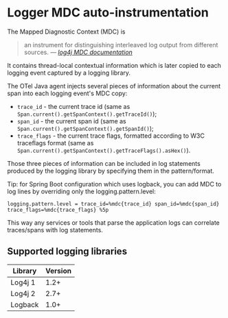 # Logger MDC auto-instrumentation

The Mapped Diagnostic Context (MDC) is

> an instrument for distinguishing interleaved log output from different sources.
> &mdash; <cite> [log4j MDC documentation](http://logging.apache.org/log4j/1.2/apidocs/org/apache/log4j/MDC.html) </cite>

It contains thread-local contextual information which is later copied to each logging event captured
by a logging library.

The OTel Java agent injects several pieces of information about the current span into each logging
event's MDC copy:

- `trace_id` - the current trace id
  (same as `Span.current().getSpanContext().getTraceId()`);
- `span_id` - the current span id
  (same as `Span.current().getSpanContext().getSpanId()`);
- `trace_flags` - the current trace flags, formatted according to W3C traceflags format
  (same as `Span.current().getSpanContext().getTraceFlags().asHex()`).

Those three pieces of information can be included in log statements produced by the logging library
by specifying them in the pattern/format. 

Tip: for Spring Boot configuration which uses logback, you can add MDC to log lines by overriding only the logging.pattern.level:
```properties
logging.pattern.level = trace_id=%mdc{trace_id} span_id=%mdc{span_id} trace_flags=%mdc{trace_flags} %5p
```

This way any services or tools that parse the application logs can correlate traces/spans with log
statements.

## Supported logging libraries

| Library | Version |
|---------|---------|
| Log4j 1 | 1.2+    |
| Log4j 2 | 2.7+    |
| Logback | 1.0+    |
